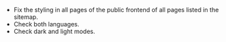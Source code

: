 - Fix the styling in all pages of the public frontend of all pages listed in the sitemap.
- Check both languages.
- Check dark and light modes.
